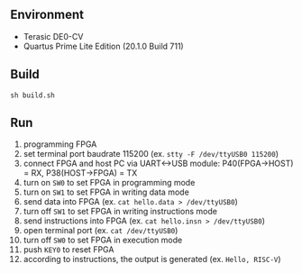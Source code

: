 
## Environment

- Terasic DE0-CV
- Quartus Prime Lite Edition (20.1.0 Build 711)

## Build

```
sh build.sh
```

## Run

1. programming FPGA
1. set terminal port baudrate 115200 (ex. `stty -F /dev/ttyUSB0 115200`)
1. connect FPGA and host PC via UART<->USB module: P40(FPGA->HOST) = RX, P38(HOST->FPGA) = TX
1. turn on `SW0` to set FPGA in programming mode
1. turn on `SW1` to set FPGA in writing data mode
1. send data into FPGA (ex. `cat hello.data > /dev/ttyUSB0`)
1. turn off `SW1` to set FPGA in writing instructions mode
1. send instructions into FPGA (ex. `cat hello.insn > /dev/ttyUSB0`)
1. open terminal port (ex. `cat /dev/ttyUSB0`)
1. turn off `SW0` to set FPGA in execution mode
1. push `KEY0` to reset FPGA
1. according to instructions, the output is generated (ex. `Hello, RISC-V`)

